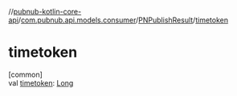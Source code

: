 //[pubnub-kotlin-core-api](../../../index.md)/[com.pubnub.api.models.consumer](../index.md)/[PNPublishResult](index.md)/[timetoken](timetoken.md)

# timetoken

[common]\
val [timetoken](timetoken.md): [Long](https://kotlinlang.org/api/latest/jvm/stdlib/kotlin/-long/index.html)
